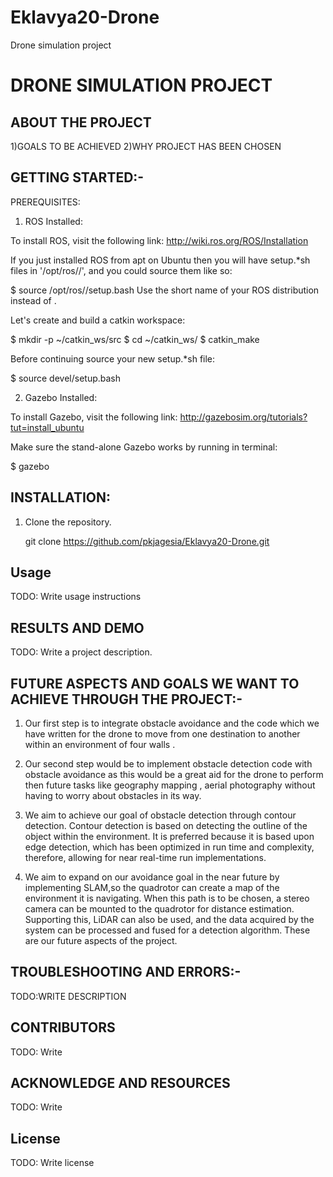 # Eklavya20-Drone
Drone simulation project
# DRONE SIMULATION PROJECT
##  ABOUT THE PROJECT
   1)GOALS TO BE ACHIEVED
   2)WHY PROJECT HAS BEEN CHOSEN
 ##  GETTING STARTED:-
 
 PREREQUISITES:
 
1. ROS Installed:
 
  To install ROS, visit the following link: http://wiki.ros.org/ROS/Installation 
 
  If you just installed ROS from apt on Ubuntu then you will have setup.*sh files in '/opt/ros/<distro>/', and you could source them like so:
   
  $ source /opt/ros/<distro>/setup.bash
  Use the short name of your ROS distribution instead of <distro>.
  
  Let's create and build a catkin workspace:
 
  $ mkdir -p ~/catkin_ws/src
  $ cd ~/catkin_ws/
  $ catkin_make 
 
  Before continuing source your new setup.*sh file:
 
  $ source devel/setup.bash
 
2. Gazebo Installed:
 
  To install Gazebo, visit the following link: http://gazebosim.org/tutorials?tut=install_ubuntu 
 
  Make sure the stand-alone Gazebo works by running in terminal:
 
  $ gazebo
 
## INSTALLATION:
 
1. Clone the repository.

    git clone https://github.com/pkjagesia/Eklavya20-Drone.git 

## Usage
TODO: Write usage instructions
##   RESULTS AND DEMO
TODO: Write a project description.
## FUTURE ASPECTS AND GOALS WE WANT TO ACHIEVE THROUGH THE PROJECT:-
1. Our first step is to integrate obstacle avoidance and the code which we have written 
for the drone to move from one destination to another within an environment of four walls .

 2. Our second step would be to implement obstacle detection code with obstacle avoidance as 
this would be a great aid for the drone to perform then future tasks like geography mapping  ,
aerial photography without having to worry about obstacles in its way.

3. We aim to achieve our goal of obstacle detection through contour detection.
Contour detection is based on detecting the outline of the object within the environment. It is preferred because it is based upon edge detection, which has been optimized in run time and complexity, therefore, allowing for near real-time run implementations.

4. We aim to expand on our avoidance goal in the near future by implementing SLAM,so the quadrotor can create a map of the environment it is navigating. When this path is to be chosen, a stereo camera can be mounted to the quadrotor for distance estimation. Supporting this, LiDAR can also be used, and the data acquired by the system can be processed and fused for a detection algorithm.
These are our future aspects of the project.

## TROUBLESHOOTING AND ERRORS:-
TODO:WRITE DESCRIPTION
## CONTRIBUTORS
TODO: Write
## ACKNOWLEDGE AND RESOURCES
TODO: Write 
## License
TODO: Write license
